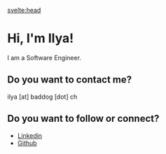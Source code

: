 <svelte:head>

<title>About</title>
</svelte:head>

# Hi, I'm Ilya!

I am a Software Engineer.

## Do you want to contact me?

ilya [at] baddog [dot] ch

## Do you want to follow or connect?

- [Linkedin](https://www.linkedin.com/in/iezepov/)
- [Github](https://github.com/iezepov)
